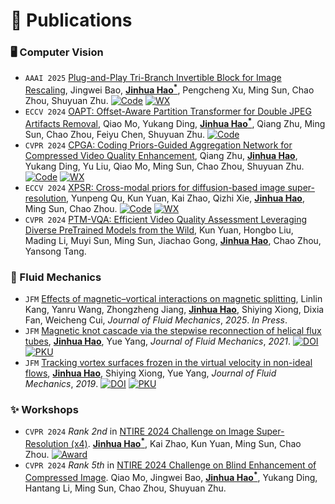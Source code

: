 # 📝 Publications 
### 🖥️ Computer Vision
- ``AAAI 2025`` [Plug-and-Play Tri-Branch Invertible Block for Image Rescaling](https://arxiv.org/abs/2412.13508), Jingwei Bao, **<u>Jinhua Hao<sup>*</sup></u>**, Pengcheng Xu, Ming Sun, Chao Zhou, Shuyuan Zhu. [![Code](https://img.shields.io/badge/Code-blue?logo=github&logoColor=white&style=flat&labelColor=505050)](https://github.com/Jingwei-Bao/T-InvBlocks) [![WX](https://img.shields.io/badge/Post-blue?logo=wechat&logoColor=white&style=flat&labelColor=505050)](https://mp.weixin.qq.com/s/H2bAM1RmZxNpsMp6IsNauQ)
- ``ECCV 2024`` [OAPT: Offset-Aware Partition Transformer for Double JPEG Artifacts Removal](https://www.ecva.net/papers/eccv_2024/papers_ECCV/papers/03228.pdf), Qiao Mo, Yukang Ding, **<u>Jinhua Hao<sup>*</sup></u>**, Qiang Zhu, Ming Sun, Chao Zhou, Feiyu Chen, Shuyuan Zhu. [![Code](https://img.shields.io/badge/Code-blue?logo=github&logoColor=white&style=flat&labelColor=505050)](https://github.com/QMoQ/OAPT)
- ``CVPR 2024`` [CPGA: Coding Priors-Guided Aggregation Network for Compressed Video Quality Enhancement](https://openaccess.thecvf.com/content/CVPR2024/papers/Zhu_CPGA_Coding_Priors-Guided_Aggregation_Network_for_Compressed_Video_Quality_Enhancement_CVPR_2024_paper.pdf), Qiang Zhu, **<u>Jinhua Hao</u>**, Yukang Ding, Yu Liu, Qiao Mo, Ming Sun, Chao Zhou, Shuyuan Zhu. [![Code](https://img.shields.io/badge/Code-blue?logo=github&logoColor=white&style=flat&labelColor=505050)](https://github.com/QZ1-boy/CPGA) [![WX](https://img.shields.io/badge/Post-blue?logo=wechat&logoColor=white&style=flat&labelColor=505050)](https://mp.weixin.qq.com/s/ixog0p_bYTv_daMjTAwEyA)
- ``ECCV 2024`` [XPSR: Cross-modal priors for diffusion-based image super-resolution](https://www.ecva.net/papers/eccv_2024/papers_ECCV/papers/01755.pdf), Yunpeng Qu, Kun Yuan, Kai Zhao, Qizhi Xie, **<u>Jinhua Hao</u>**, Ming Sun, Chao Zhou. [![Code](https://img.shields.io/badge/Code-blue?logo=github&logoColor=white&style=flat&labelColor=505050)](https://github.com/qyp2000/XPSR) [![WX](https://img.shields.io/badge/Post-blue?logo=wechat&logoColor=white&style=flat&labelColor=505050)](https://mp.weixin.qq.com/s/zRUoL2eJaOS2wIcB_xiQkg)
- ``CVPR 2024`` [PTM-VQA: Efficient Video Quality Assessment Leveraging Diverse PreTrained Models from the Wild](https://openaccess.thecvf.com/content/CVPR2024/papers/Yuan_PTM-VQA_Efficient_Video_Quality_Assessment_Leveraging_Diverse_PreTrained_Models_from_CVPR_2024_paper.pdf), Kun Yuan, Hongbo Liu, Mading Li, Muyi Sun, Ming Sun, Jiachao Gong, **<u>Jinhua Hao</u>**, Chao Zhou, Yansong Tang.

### 🌊 Fluid Mechanics
- ``JFM`` [Effects of magnetic–vortical interactions on magnetic splitting](), Linlin Kang, Yanru Wang, Zhongzheng Jiang, **<u>Jinhua Hao</u>**, Shiying Xiong, Dixia Fan, Weicheng Cui, _Journal of Fluid Mechanics_, _2025_. _In Press_.
- ``JFM`` [Magnetic knot cascade via the stepwise reconnection of helical flux tubes](https://www.researchgate.net/profile/Yue-Yang-11/publication/349411681_Magnetic_knot_cascade_via_the_stepwise_reconnection_of_helical_flux_tubes/links/602f631392851c4ed58062be/Magnetic-knot-cascade-via-the-stepwise-reconnection-of-helical-flux-tubes.pdf), **<u>Jinhua Hao</u>**, Yue Yang, _Journal of Fluid Mechanics_, _2021_. [![DOI](https://img.shields.io/badge/Paper-blue?logo=doi&logoColor=white&style=flat&labelColor=505050)](https://www.cambridge.org/core/journals/journal-of-fluid-mechanics/article/abs/magnetic-knot-cascade-via-the-stepwise-reconnection-of-helical-flux-tubes/B356EACB1EDB95A98223264A0205B129) [![PKU](https://img.shields.io/badge/PKU-News-blue?style=flat&labelColor=505050)](https://www.coe.pku.edu.cn/newsfocus/fast/11585.html)
- ``JFM`` [Tracking vortex surfaces frozen in the virtual velocity in non-ideal flows](https://www.researchgate.net/profile/Yue-Yang-11/publication/330640967_Tracking_vortex_surfaces_frozen_in_the_virtual_velocity_in_non-ideal_flows/links/5c4bb76692851c22a3911051/Tracking-vortex-surfaces-frozen-in-the-virtual-velocity-in-non-ideal-flows.pdf), **<u>Jinhua Hao</u>**, Shiying Xiong, Yue Yang, _Journal of Fluid Mechanics_, _2019_. [![DOI](https://img.shields.io/badge/Paper-blue?logo=doi&logoColor=white&style=flat&labelColor=505050)](https://www.cambridge.org/core/journals/journal-of-fluid-mechanics/article/abs/tracking-vortex-surfaces-frozen-in-the-virtual-velocity-in-nonideal-flows/64E2BACB47FD757AB7808626EB9C232D) [![PKU](https://img.shields.io/badge/PKU-News-blue?style=flat&labelColor=505050)](https://www.coe.pku.edu.cn/research/progress/6710.html)


### ✨ Workshops 
- ``CVPR 2024`` _Rank 2nd_ in [NTIRE 2024 Challenge on Image Super-Resolution (x4)](https://openaccess.thecvf.com/content/CVPR2024W/NTIRE/papers/Chen_NTIRE_2024_Challenge_on_Image_Super-Resolution_x4_Methods_and_Results_CVPRW_2024_paper.pdf). **<u>Jinhua Hao<sup>*</sup></u>**, Kai Zhao, Kun Yuan, Ming Sun, Chao Zhou. [![Award](https://img.shields.io/badge/NTIRE-Award-blue?style=flat&labelColor=505050)](https://cvlai.net/ntire/2024/NTIRE2024awards_certificates.pdf) 
- ``CVPR 2024`` _Rank 5th_ in [NTIRE 2024 Challenge on Blind Enhancement of Compressed Image](https://openaccess.thecvf.com/content/CVPR2024W/NTIRE/papers/Yang_NTIRE_2024_Challenge_on_Blind_Enhancement_of_Compressed_Image_Methods_CVPRW_2024_paper.pdf). Qiao Mo, Jingwei Bao, **<u>Jinhua Hao<sup>*</sup></u>**, Yukang Ding, Hantang Li, Ming Sun, Chao Zhou, Shuyuan Zhu.
